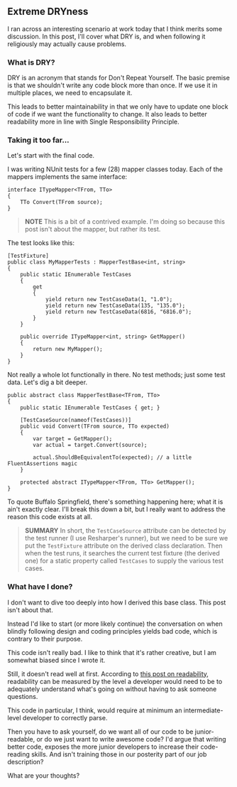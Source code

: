 ## Extreme DRYness

I ran across an interesting scenario at work today that I think merits some discussion.  In this post, I'll cover what DRY is, and when following it religiously may actually cause problems.

### What is DRY?

DRY is an acronym that stands for Don't Repeat Yourself.  The basic premise is that we shouldn't write any code block more than once.  If we use it in multiple places, we need to encapsulate it.

This leads to better maintainability in that we only have to update one block of code if we want the functionality to change.  It also leads to better readability more in line with Single Responsibility Principle.

### Taking it too far...

Let's start with the final code.

I was writing NUnit tests for a few (28) mapper classes today.  Each of the mappers implements the same interface:

	interface ITypeMapper<TFrom, TTo>
	{
		TTo Convert(TFrom source);
	}

> **NOTE** This is a bit of a contrived example.  I'm doing so because this post isn't about the mapper, but rather its test.

The test looks like this:

	[TestFixture]
	public class MyMapperTests : MapperTestBase<int, string>
	{
		public static IEnumerable TestCases
		{
			get
			{
				yield return new TestCaseData(1, "1.0");
				yield return new TestCaseData(135, "135.0");
				yield return new TestCaseData(6816, "6816.0");
			}
		}

		public override ITypeMapper<int, string> GetMapper()
		{
			return new MyMapper();
		}
	}

Not really a whole lot functionally in there.  No test methods; just some test data.  Let's dig a bit deeper.

	public abstract class MapperTestBase<TFrom, TTo>
	{
		public static IEnumerable TestCases { get; }

		[TestCaseSource(nameof(TestCases))]
		public void Convert(TFrom source, TTo expected)
		{
			var target = GetMapper();
			var actual = target.Convert(source);

			actual.ShouldBeEquivalentTo(expected); // a little FluentAssertions magic
		}

		protected abstract ITypeMapper<TFrom, TTo> GetMapper();
	}

To quote Buffalo Springfield, there's something happening here; what it is ain't exactly clear.  I'll break this down a bit, but I really want to address the reason this code exists at all.

> **SUMMARY** In short, the `TestCaseSource` attribute can be detected by the test runner (I use Resharper's runner), but we need to be sure we put the `TestFixture` attribute on the derived class declaration.  Then when the test runs, it searches the current test fixture (the derived one) for a static property called `TestCases` to supply the various test cases.

### What have I done?

I don't want to dive too deeply into how I derived this base class.  This post isn't about that.

Instead I'd like to start (or more likely continue) the conversation on when blindly following design and coding principles yields bad code, which is contrary to their purpose.

This code isn't really bad.  I like to think that it's rather creative, but I am somewhat biased since I wrote it.

Still, it doesn't read well at first.  According to [this post on readability](https://simpleprogrammer.com/2013/04/14/what-makes-code-readable-not-what-you-think/), readability can be measured by the level a developer would need to be to adequately understand what's going on without having to ask someone questions.

This code in particular, I think, would require at minimum an intermediate-level developer to correctly parse.

Then you have to ask yourself, do we want all of our code to be junior-readable, or do we just want to write awesome code?  I'd argue that writing better code, exposes the more junior developers to increase their code-reading skills.  And isn't training those in our posterity part of our job description?

What are your thoughts?
